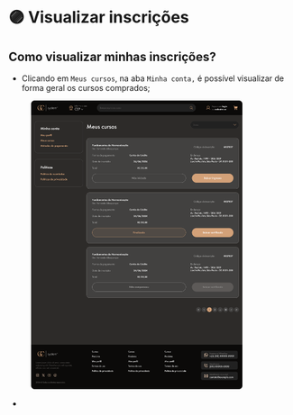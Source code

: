# 🟣 Visualizar inscrições

## Como visualizar minhas inscrições?

* Clicando em `Meus cursos`, na aba `Minha conta,` é possível visualizar de forma geral os cursos comprados;

<figure><img src="../.gitbook/assets/Meus Cursos.png" alt="" width="375"><figcaption></figcaption></figure>

*

